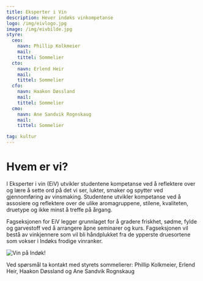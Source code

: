```yaml
---
title: Eksperter i Vin
description: Hever indøks vinkompetanse
logo: /img/eivlogo.jpg
image: /img/eivbilde.jpg
styre:
  ceo:
    navn: Phillip Kolkmeier
    mail:
    tittel: Sommelier
  cto:
    navn: Erlend Heir
    mail:
    tittel: Sommelier
  cfo:
    navn: Haakon Døssland
    mail:
    tittel: Sommelier
  cmo:
    navn: Ane Sandvik Rognskaug
    mail:
    tittel: Sommelier

tag: kultur
---
```


# Hvem er vi?

I Eksperter i vin (EiV) utvikler studentene kompetanse ved å reflektere over og lære å sette ord på det vi ser, lukter, smaker og spytter ved gjennomføring av vinsmaking. Studentene utvikler kompetanse ved å assosiere og reflektere over de ulike aromagruppene, stilene, kvaliteten, druetype og ikke minst å treffe på årgang.

Fagseksjonen for EiV legger grunnlaget for å gradere friskhet, sødme, fylde og garvestoff ved å arrangere åpne seminarer og kurs. Fagseksjonen vil bestå av vinkjennere som vil bli håndplukket fra de ypperste druesortene som vokser i Indøks frodige vinranker.

![Vin på Indøk!](/img/eivbilde.jpg)

Ved spørsmål ta kontakt med styrets sommelierer:
Phillip Kolkmeier, Erlend Heir, Haakon Døssland og Ane Sandvik Rognskaug
